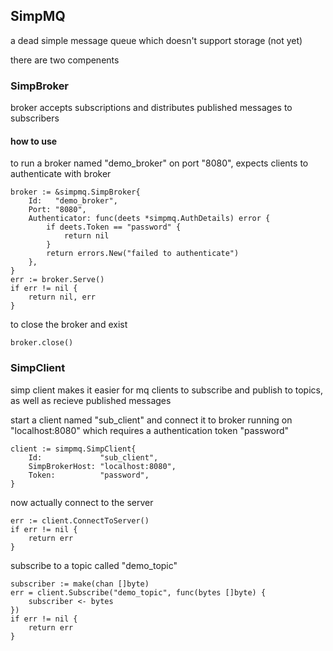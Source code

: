 ## SimpMQ

a dead simple message queue which doesn't support storage (not yet)

there are two compenents

### SimpBroker
broker accepts subscriptions and distributes published messages to subscribers

#### how to use
to run a broker named "demo_broker" on port "8080", expects clients to authenticate with broker
```
broker := &simpmq.SimpBroker{
	Id:   "demo_broker",
	Port: "8080",
	Authenticator: func(deets *simpmq.AuthDetails) error {
		if deets.Token == "password" {
			return nil
		}
		return errors.New("failed to authenticate")
	},
}
err := broker.Serve()
if err != nil {
	return nil, err
}
```

to close the broker and exist
```
broker.close()
```
### SimpClient
simp client makes it easier for mq clients to subscribe and publish to topics, as well as recieve published messages

start a client named "sub_client" and connect it to broker running on "localhost:8080" which requires a authentication token "password"
```
client := simpmq.SimpClient{
	Id:             "sub_client",
	SimpBrokerHost: "localhost:8080",
	Token:          "password",
}
```
now actually connect to the server
```
err := client.ConnectToServer()
if err != nil {
	return err
}
```
subscribe to a topic called "demo_topic"
```
subscriber := make(chan []byte)
err = client.Subscribe("demo_topic", func(bytes []byte) {
	subscriber <- bytes
})
if err != nil {
	return err
}
```